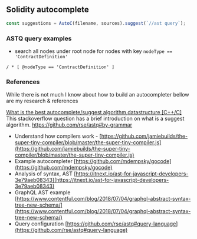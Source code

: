 ## Solidity autocomplete

```javascript
const suggestions = AutoC(filename, sources).suggest(`//ast query`);
```

### ASTQ query examples

* search all nodes under root node for nodes with key `nodeType == 'ContractDefinition'`
```
/ * [ @nodeType == 'ContractDefinition' ]
```

### References
While there is not much I know about how to build an autocompleter bellow are my research & references

[What is the best autocomplete/suggest algorithm,datastructure [C++/C]](https://stackoverflow.com/questions/1783652/what-is-the-best-autocomplete-suggest-algorithm-datastructure-c-c?answertab=votes#tab-top)
This stackoverflow question has a brief introduction on what is a suggest algorithm.
https://github.com/rse/astq#by-grammar
* Understand how compilers work - [https://github.com/jamiebuilds/the-super-tiny-compiler/blob/master/the-super-tiny-compiler.js](https://github.com/jamiebuilds/the-super-tiny-compiler/blob/master/the-super-tiny-compiler.js)
* Example autocompleter [https://github.com/mdempsky/gocode](https://github.com/mdempsky/gocode)
* Analysis of syntax, AST [https://itnext.io/ast-for-javascript-developers-3e79aeb08343](https://itnext.io/ast-for-javascript-developers-3e79aeb08343)
* GraphQL AST example [https://www.contentful.com/blog/2018/07/04/graphql-abstract-syntax-tree-new-schema/](https://www.contentful.com/blog/2018/07/04/graphql-abstract-syntax-tree-new-schema/)
* Query configuration [https://github.com/rse/astq#query-language](https://github.com/rse/astq#query-language)
